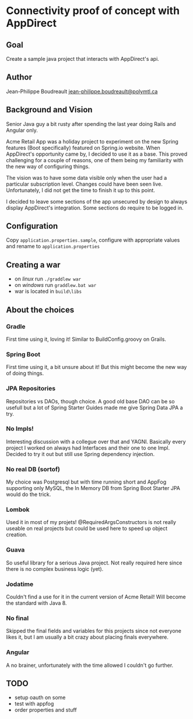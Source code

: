 # Connectivity proof of concept with AppDirect
## Goal
Create a sample java project that interacts with AppDirect's api.

## Author
Jean-Philippe Boudreault
jean-philippe.boudreault@polymtl.ca

## Background and Vision
Senior Java guy a bit rusty after spending the last year doing Rails and Angular only.

Acme Retail App was a holiday project to experiment on the new Spring features (Boot specifically) featured on Spring.io 
website. When AppDirect's opportunity came by, I decided to use it as a base. This proved challenging for a couple of 
reasons, one of them being my familiarity with the new way of configuring things.

The vision was to have some data visible only when the user had a particular subscription level. Changes could have been
seen live. Unfortunately, I did not get the time to finish it up to this point.

I decided to leave some sections of the app unsecured by design to always display AppDirect's integration. Some sections
do require to be logged in.

## Configuration
Copy `application.properties.sample`, configure with appropriate values and rename to `application.properties`

## Creating a war
* on *linux* run `./graddlew war`
* on *windows* run `graddlew.bat war`
* war is located in `build\libs`

## About the choices
### Gradle
First time using it, loving it! Similar to BuildConfig.groovy on Grails.

### Spring Boot
First time using it, a bit unsure about it! But this might become the new way of doing things.

### JPA Repositories
Repositories vs DAOs, though choice. A good old base DAO can be so usefull but a lot of Spring Starter Guides made me give Spring Data JPA a try.

### No Impls!
Interesting discussion with a collegue over that and YAGNI. Basically every project I worked on always had Interfaces and their one to one Impl.
Decided to try it out but still use Spring dependency injection.

### No real DB (sortof)
My choice was Postgresql but with time running short and AppFog supporting only MySQL, 
the In Memory DB from Spring Boot Starter JPA would do the trick.

### Lombok
Used it in most of my projets! @RequiredArgsConstructors is not really useable on real projects but could be used here to speed up object creation.

### Guava
So useful library for a serious Java project. Not really required here since there is no complex business logic (yet).

### Jodatime
Couldn't find a use for it in the current version of Acme Retail! Will become the standard with Java 8.

### No final
Skipped the final fields and variables for this projects since not everyone likes it, but I am usually a bit crazy
about placing finals everywhere.

### Angular
A no brainer, unfortunately with the time allowed I couldn't go further.

## TODO
* setup oauth on some 
* test with appfog
* order properties and stuff